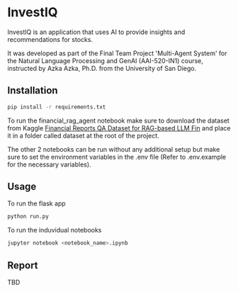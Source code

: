 # InvestIQ

InvestIQ is an application that uses AI to provide insights and recommendations for stocks.

It was developed as part of the Final Team Project 'Multi-Agent System' for the Natural Language Processing and GenAI (AAI-520-IN1) course, instructed by Azka Azka, Ph.D. from the University of San Diego.

## Installation

```bash
pip install -r requirements.txt
```

To run the financial_rag_agent notebook make sure to download the dataset from Kaggle [Financial Reports QA Dataset for RAG-based LLM Fin](https://www.kaggle.com/datasets/ahmedsta/data-retreiver) and place it in a folder called dataset at the root of the project.

The other 2 notebooks can be run without any additional setup but make sure to set the environment variables in the .env file (Refer to .env.example for the necessary variables).

## Usage
To run the flask app

```bash
python run.py
```
To run the induvidual notebooks

```bash
jupyter notebook <notebook_name>.ipynb
```

## Report
TBD